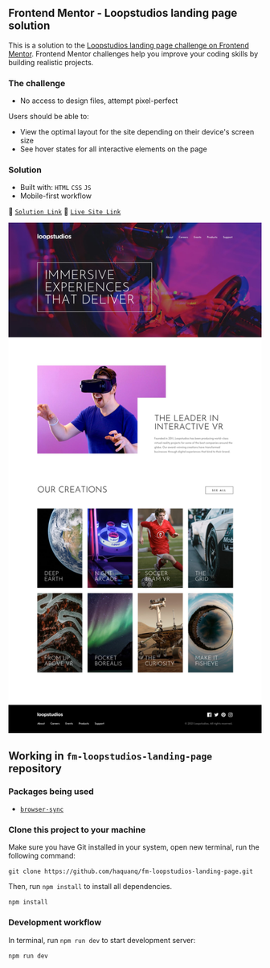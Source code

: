 ## Frontend Mentor - Loopstudios landing page solution

This is a solution to the [Loopstudios landing page challenge on Frontend Mentor](https://www.frontendmentor.io/challenges/loopstudios-landing-page-N88J5Onjw). Frontend Mentor challenges help you improve your coding skills by building realistic projects.

### The challenge

- No access to design files, attempt pixel-perfect

Users should be able to:

- View the optimal layout for the site depending on their device's screen size
- See hover states for all interactive elements on the page

### Solution

- Built with: `HTML` `CSS` `JS`
- Mobile-first workflow

:link: [`Solution Link`](https://www.frontendmentor.io/solutions/only-html-and-css-and-js---accessible-mobile-menu-using-tab-esc-oWreKYQQ1S) :link: [`Live Site Link`](https://haquanq.github.io/fm-loopstudios-landing-page/)

![](./.docs/design/desktop-design.jpg)

## Working in `fm-loopstudios-landing-page` repository

### Packages being used

- [`browser-sync`](https://github.com/BrowserSync/browser-sync)

### Clone this project to your machine

Make sure you have Git installed in your system, open new terminal, run the following command:

```
git clone https://github.com/haquanq/fm-loopstudios-landing-page.git
```

Then, run `npm install` to install all dependencies.

```
npm install
```

### Development workflow

In terminal, run `npm run dev` to start development server:

```
npm run dev
```
